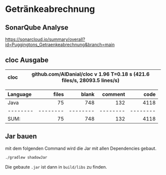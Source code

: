 # Getränkeabrechnung

## SonarQube Analyse
https://sonarcloud.io/summary/overall?id=Puggingtons_Getraenkeabrechnung&branch=main

## cloc Ausgabe

<!-- CLOC-REPORT-START -->
cloc|github.com/AlDanial/cloc v 1.96  T=0.18 s (421.6 files/s, 28093.5 lines/s)
--- | ---

Language|files|blank|comment|code
:-------|-------:|-------:|-------:|-------:
Java|75|748|132|4118
--------|--------|--------|--------|--------
SUM:|75|748|132|4118
<!-- CLOC-REPORT-END -->

## Jar bauen
mit dem folgenden Command wird die Jar mit allen Dependencies gebaut.
```bash
./gradlew shadowJar
```

Die gebaute `.jar` ist dann in `build/libs` zu finden.